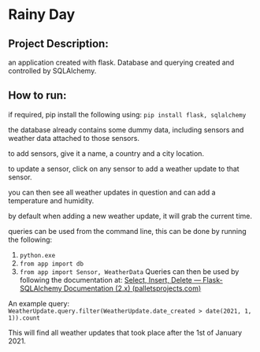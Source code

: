 

# Rainy Day

## Project Description:
an application created with flask. Database and querying created and controlled by SQLAlchemy.

## How to run:
if required, pip install the following using:
```pip install flask, sqlalchemy ```

the database already contains some dummy data, including sensors and weather data attached to those sensors. 

to add sensors, give it a name, a country and a city location. 

to update a sensor, click on any sensor to add a weather update to that sensor.

you can then see all weather updates in question and can add a temperature and humidity.

by default when adding a new weather update, it will grab the current time.

queries can be used from the command line, this can be done by running the following:
1. ```python.exe ```<br>
2. ```from app import db ```<br>
3. ```from app import Sensor, WeatherData```
Queries can then be used by following the documentation at: 
[Select, Insert, Delete — Flask-SQLAlchemy Documentation (2.x) (palletsprojects.com)](https://flask-sqlalchemy.palletsprojects.com/en/2.x/queries/#querying-records)

An example query:
````WeatherUpdate.query.filter(WeatherUpdate.date_created > date(2021, 1, 1)).count````

This will find all weather updates that took place after the 1st of January 2021. 
